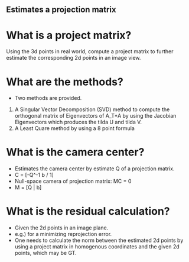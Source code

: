 ## Estimates a projection matrix


# What is a project matrix?
Using the 3d points in real world, compute a project matrix to further estimate the corresponding 2d points in an image view.

# What are the methods?
- Two methods are provided.
1) A Singular Vector Decomposition (SVD) method to compute the orthogonal matrix of Eigenvectors of A_T*A by
using the Jacobian Eigenvectors which produces the tilda U and tilda V.
2) A Least Quare method by using a 8 point formula 

# What is the camera center?
- Estimates the camera center by estimate Q of a projection matrix.
- C = [-Q^-1 b / 1]
- Null-space camera of projection matrix: MC = 0
- M = [Q | b]

# What is the residual calculation?
- Given the 2d points in an image plane.
- e.g.) for a minimizing reprojection error.
- One needs to calculate the norm between the estimated 2d points by using a project matrix in homogenous coordinates and the given 2d points, which may be GT.
